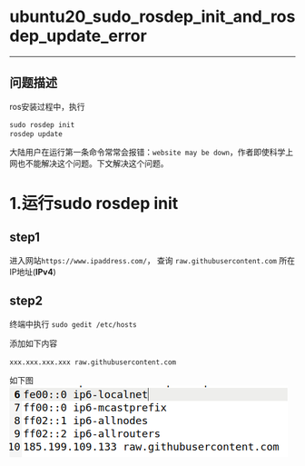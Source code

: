 # ubuntu20_sudo_rosdep_init_and_rosdep_update_error
***
## 问题描述
ros安装过程中，执行
```
sudo rosdep init
rosdep update
```
大陆用户在运行第一条命令常常会报错：`website may be down`，作者即使科学上网也不能解决这个问题。下文解决这个问题。

# 1.运行sudo rosdep init
## step1 
进入网站`https://www.ipaddress.com/`， 查询 `raw.githubusercontent.com` 所在IP地址(**IPv4**)

## step2
终端中执行 `sudo gedit /etc/hosts`

添加如下内容

`xxx.xxx.xxx.xxx raw.githubusercontent.com`

如下图
![image](https://github.com/OTT123/ubuntu20_sudo_rosdep_init_and_rosdep_update_error/blob/main/pic/host_exp.png)
